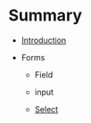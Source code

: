 # Summary

* [Introduction](README.md)
* Forms

  * Field

  * input

  * [Select](/docs/form/Select.md)




